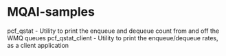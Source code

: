 # MQAI-samples


pcf_qstat - Utility to print the enqueue and dequeue count from and off the WMQ queues
pcf_qstat_client - Utility to print the enqueue/dequeue rates, as a client application
